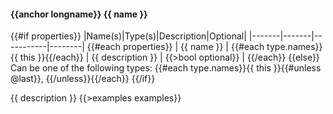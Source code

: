 #### {{anchor longname}} {{ name }}

{{#if properties}}
|Name(s)|Type(s)|Description|Optional|
|-------|-------|-----------|--------|
{{#each properties}}
| {{ name }} | {{#each type.names}}{{ this }}{{/each}} | {{ description }} | {{>bool optional}} |
{{/each}}
{{else}}
Can be one of the following types: {{#each type.names}}{{ this }}{{#unless @last}}, {{/unless}}{{/each}}
{{/if}}

{{ description }}
{{>examples examples}}
